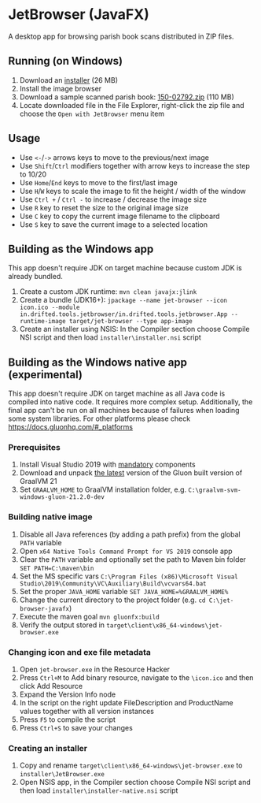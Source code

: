 # JetBrowser (JavaFX)
A desktop app for browsing parish book scans distributed in ZIP files.

## Running (on Windows)
1. Download an [installer](https://drifted.in/other/jetbrowser/installer.exe) (26 MB)
2. Install the image browser
3. Download a sample scanned parish book: [150-02792.zip](http://88.146.158.154:8083/150-02792.zip) (110 MB)
4. Locate downloaded file in the File Explorer, right-click the zip file and choose the `Open with JetBrowser` menu item

## Usage
- Use `<-`/`->` arrows keys to move to the previous/next image
- Use `Shift`/`Ctrl` modifiers together with arrow keys to increase the step to 10/20
- Use `Home`/`End` keys to move to the first/last image
- Use `H`/`W` keys to scale the image to fit the height / width of the window
- Use `Ctrl +` / `Ctrl -` to increase / decrease the image size
- Use `R` key to reset the size to the original image size
- Use `C` key to copy the current image filename to the clipboard
- Use `S` key to save the current image to a selected location

## Building as the Windows app
This app doesn't require JDK on target machine because custom JDK is already bundled.
1. Create a custom JDK runtime: `mvn clean javajx:jlink`
2. Create a bundle (JDK16+): `jpackage --name jet-browser --icon icon.ico --module in.drifted.tools.jetbrowser/in.drifted.tools.jetbrowser.App --runtime-image target/jet-browser --type app-image`
3. Create an installer using NSIS: In the Compiler section choose Compile NSI script and then load `installer\installer.nsi` script

## Building as the Windows native app (experimental)
This app doesn't require JDK on target machine as all Java code is compiled into native code.
It requires more complex setup. Additionally, the final app can't be run on all machines because of failures when loading some system libraries.
For other platforms please check https://docs.gluonhq.com/#_platforms

### Prerequisites
1. Install Visual Studio 2019 with [mandatory](https://docs.gluonhq.com/#platforms_windows) components
2. Download and unpack [the latest](https://github.com/gluonhq/graal/releases/latest) version of the Gluon built
   version of GraalVM 21
3. Set `GRAALVM_HOME` to GraalVM installation folder, e.g. `C:\graalvm-svm-windows-gluon-21.2.0-dev`

### Building native image
1. Disable all Java references (by adding a path prefix) from the global `PATH` variable
2. Open `x64 Native Tools Command Prompt for VS 2019` console app
3. Clear the `PATH` variable and optionally set the path to Maven bin folder `SET PATH=C:\maven\bin`
4. Set the MS specific vars `C:\Program Files (x86)\Microsoft Visual Studio\2019\Community\VC\Auxiliary\Build\vcvars64.bat`
5. Set the proper `JAVA_HOME` variable `SET JAVA_HOME=%GRAALVM_HOME%`
6. Change the current directory to the project folder (e.g. `cd C:\jet-browser-javafx`)
7. Execute the maven goal `mvn gluonfx:build`
8. Verify the output stored in `target\client\x86_64-windows\jet-browser.exe`

### Changing icon and exe file metadata
1. Open `jet-browser.exe` in the Resource Hacker
2. Press `Ctrl+M` to Add binary resource, navigate to the `\icon.ico` and then click Add Resource
3. Expand the Version Info node
4. In the script on the right update FileDescription and ProductName values together with all version instances
5. Press `F5` to compile the script
6. Press `Ctrl+S` to save your changes

### Creating an installer
1. Copy and rename `target\client\x86_64-windows\jet-browser.exe` to `installer\JetBrowser.exe`
2. Open NSIS app, in the Compiler section choose Compile NSI script and then load `installer\installer-native.nsi` script
